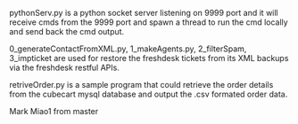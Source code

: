 pythonServ.py is a python socket server listening on 9999 port and it will receive cmds from the 9999 port and spawn a thread to run the cmd locally and send back the cmd output.

0_generateContactFromXML.py, 1_makeAgents.py, 2_filterSpam, 3_impticket are used for restore the freshdesk tickets from its XML backups via the freshdesk restful APIs.

retriveOrder.py is a sample program that could retrieve the order details from the cubecart mysql database and output the .csv formated order data.

Mark Miao1 from master

